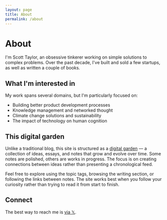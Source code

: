 ```yaml
---
layout: page
title: About
permalink: /about
---
```


<div class="wrap">
  <h1>About</h1>
  
  <p>I'm Scott Taylor, an obsessive tinkerer working on simple solutions to complex problems. Over the past decade, I've built and sold a few startups, as well as written a couple of books.</p>
  
  <h2>What I'm interested in</h2>
  
  <p>My work spans several domains, but I'm particularly focused on:</p>
  
  <ul>
    <li>Building better product development processes</li>
    <li>Knowledge management and networked thought</li>
    <li>Climate change solutions and sustainability</li>
    <li>The impact of technology on human cognition</li>
  </ul>
  
  <h2>This digital garden</h2>
  
  <p>Unlike a traditional blog, this site is structured as a <a href="https://maggieappleton.com/garden-history" target="_blank">digital garden</a> — a collection of ideas, essays, and notes that grow and evolve over time. Some notes are polished, others are works in progress. The focus is on creating connections between ideas rather than presenting a chronological feed.</p>
  
  <p>Feel free to explore using the topic tags, browsing the writing section, or following the links between notes. The site works best when you follow your curiosity rather than trying to read it from start to finish.</p>
  
  <h2>Connect</h2>
  
  <p>The best way to reach me is <a href="https://x.com/ScottTaylor">via 𝕏</a>.</p>
</div>
